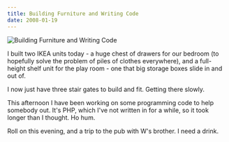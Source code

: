 ```yaml
---
title: Building Furniture and Writing Code
date: 2008-01-19
---
```


![Building Furniture and Writing Code](https://source.unsplash.com/LuQ2ex5HY3c/1600x900)

I built two IKEA units today - a huge chest of drawers for our bedroom (to hopefully solve the problem of piles of clothes everywhere), and a full-height shelf unit for the play room - one that big storage boxes slide in and out of.

I now just have three stair gates to build and fit. Getting there slowly.

This afternoon I have been working on some programming code to help somebody out. It's PHP, which I've not written in for a while, so it took longer than I thought. Ho hum.

Roll on this evening, and a trip to the pub with W's brother. I need a drink.